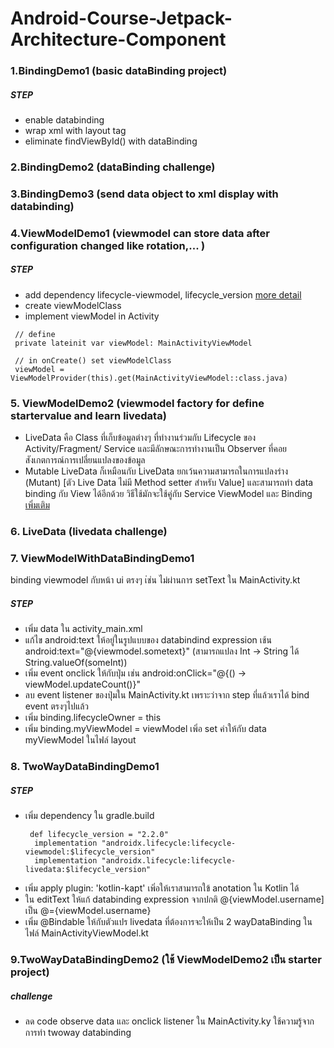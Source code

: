 # Android-Course-Jetpack-Architecture-Component

### 1.BindingDemo1 (basic dataBinding project)
##### STEP
 - enable databinding
 - wrap xml with layout tag
 - eliminate findViewById() with dataBinding

### 2.BindingDemo2 (dataBinding challenge)
### 3.BindingDemo3 (send data object to xml display with databinding)
### 4.ViewModelDemo1 (viewmodel can store data after configuration changed like rotation,... )
##### STEP
 - add dependency lifecycle-viewmodel,  lifecycle_version [more detail](https://developer.android.com/jetpack/androidx/releases/lifecycle)
 - create viewModelClass
 - implement viewModel in Activity
 ```
  // define
  private lateinit var viewModel: MainActivityViewModel
  
  // in onCreate() set viewModelClass
  viewModel = ViewModelProvider(this).get(MainActivityViewModel::class.java)
 ```
 ### 5. ViewModelDemo2 (viewmodel factory for define startervalue and learn livedata)
  - LiveData คือ Class ที่เก็บข้อมูลต่างๆ ที่ทำงานร่วมกับ Lifecycle ของ Activity/Fragment/ Service และมีลักษณะการทำงานเป็น Observer ที่คอยสังเกตการณ์การเปลี่ยนแปลงของข้อมูล 
  - Mutable LiveData ก็เหมือนกับ LiveData ยกเว้นความสามารถในการแปลงร่าง (Mutant) [ตัว Live Data ไม่มี Method setter สำหรับ Value] และสามารถทำ data binding กับ View ได้อีกด้วย วิธีใช้มักจะใช้คู่กับ Service ViewModel และ Binding [เพิ่มเติม](https://medium.com/ta-tonthongkam/%E0%B8%A1%E0%B8%B2%E0%B9%83%E0%B8%8A%E0%B9%89-android-architecture-components-%E0%B8%81%E0%B8%B1%E0%B8%99%E0%B9%80%E0%B8%96%E0%B8%AD%E0%B8%B0-23811a9b4c31)
 ### 6. LiveData (livedata challenge)
 ### 7. ViewModelWithDataBindingDemo1
  binding viewmodel กับหน้า ui ตรงๆ เ่ช่น ไม่ผ่านการ setText ใน MainActivity.kt
 ##### STEP
  - เพิ่ม data ใน activity_main.xml 
  - แก้ไข android:text ให้อยู่ในรูปแบบของ databindind expression เช้น android:text="@{viewmodel.sometext}" (สามารถแปลง Int -> String ได้ String.valueOf(someInt))
  - เพิ่ม event onclick ให้กับปุ่ม เช่น android:onClick="@{() -> viewModel.updateCount()}"
  - ลบ event listener ของปุ่มใน MainActivity.kt เพราะว่าจาก step ที่แล้วเราได้ bind event ตรงๆไปแล้ว
  - เพิ่ม binding.lifecycleOwner = this
  - เพิ่ม binding.myViewModel = viewModel เพิ่อ set ค่าให้กับ data myViewModel ในไฟล์ layout
### 8. TwoWayDataBindingDemo1
##### STEP 
  - เพิ่ม dependency ใน gradle.build 
    ```
     def lifecycle_version = "2.2.0"
      implementation "androidx.lifecycle:lifecycle-viewmodel:$lifecycle_version"
      implementation "androidx.lifecycle:lifecycle-livedata:$lifecycle_version"
    ```
  - เพิ่ม apply plugin: 'kotlin-kapt' เพิ่อให้เราสามารถใข้ anotation ใน Kotlin ได้
  - ใน editText ให้แก้ databinding expression จากปกติ @{viewModel.username] เป็น @={viewModel.username}
  - เพิ่ม @Bindable ให้กับตัวแปร livedata ที่ต้องการจะให้เป็น 2 wayDataBinding ในไฟล์ MainActivityViewModel.kt
### 9.TwoWayDataBindingDemo2 (ใช้ ViewModelDemo2 เป็น starter project)
##### challenge 
  - ลด code observe data และ onclick listener ใน MainActivity.ky ใช้ความรู้จากการทำ twoway databinding
